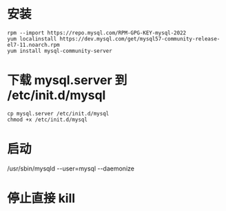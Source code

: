 # 安装

```
rpm --import https://repo.mysql.com/RPM-GPG-KEY-mysql-2022
yum localinstall https://dev.mysql.com/get/mysql57-community-release-el7-11.noarch.rpm
yum install mysql-community-server
```

# 下载 mysql.server 到 /etc/init.d/mysql

```
cp mysql.server /etc/init.d/mysql
chmod +x /etc/init.d/mysql
```

# 启动
/usr/sbin/mysqld --user=mysql --daemonize

# 停止直接 kill

